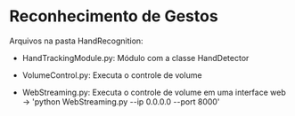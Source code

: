 # Reconhecimento de Gestos
Arquivos na pasta HandRecognition:

* HandTrackingModule.py: Módulo com a classe HandDetector

* VolumeControl.py: Executa o controle de volume

* WebStreaming.py: Executa o controle de volume em uma interface web -> 'python WebStreaming.py --ip 0.0.0.0 --port 8000'
